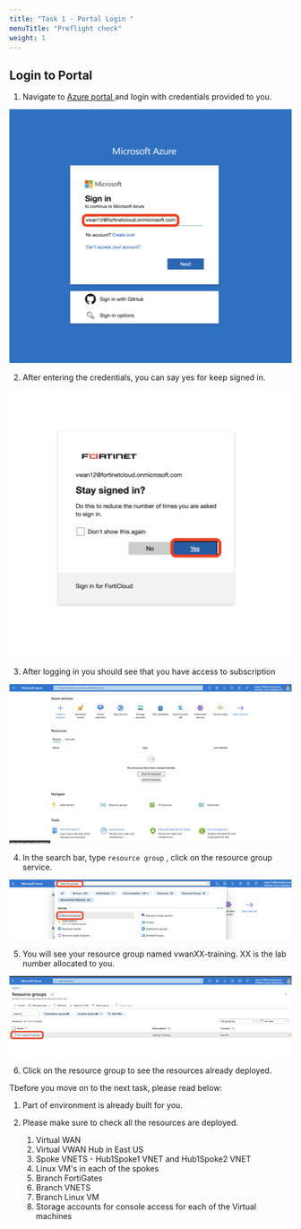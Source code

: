 ```yaml
---
title: "Task 1 - Portal Login "
menuTitle: "Preflight check"
weight: 1
---
```


## Login to Portal

1. Navigate to [Azure portal ](https://portal.azure.com "Azure Portal") and login with credentials provided to you. 

![portallogin1](./images/portallogin1.png)

2. After entering the credentials, you can say yes for keep signed in. 

![portallogin2](./images/portallogin2.png)

3. After logging in you should see that you have access to subscription 

![portallogin3](./images/portallogin3.png)

4. In the search bar, type ```resource group``` , click on the resource group service. 

![portallogin3_1](../images/portallogin3_1.png)

5. You will see your resource group named vwanXX-training. XX is the lab number allocated to you.

![portallogin4](../images/portallogin4.png)

6. Click on the resource group to see the resources already deployed. 

Tbefore you move on to the next task, please read below: 

1. Part of environment is already built for you.
2. Please make sure to check all the resources are deployed.

    1. Virtual WAN
    2. Virtual VWAN Hub in East US
    3. Spoke VNETS - Hub1Spoke1 VNET and Hub1Spoke2 VNET
    4. Linux VM's in each of the spokes
    5. Branch FortiGates
    6. Branch VNETS
    7. Branch Linux VM
    8. Storage accounts for console access for each of the Virtual machines

